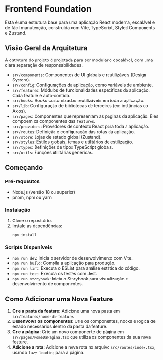 # Frontend Foundation

Esta é uma estrutura base para uma aplicação React moderna, escalável e de fácil manutenção, construída com Vite, TypeScript, Styled Components e Zustand.

## Visão Geral da Arquitetura

A estrutura do projeto é projetada para ser modular e escalável, com uma clara separação de responsabilidades.

- `src/components`: Componentes de UI globais e reutilizáveis (Design System).
- `src/config`: Configurações da aplicação, como variáveis de ambiente.
- `src/features`: Módulos de funcionalidades específicas da aplicação. Cada feature é auto-contida.
- `src/hooks`: Hooks customizados reutilizáveis em toda a aplicação.
- `src/lib`: Configuração de bibliotecas de terceiros (ex: instâncias do Axios).
- `src/pages`: Componentes que representam as páginas da aplicação. Eles compõem os componentes das `features`.
- `src/providers`: Provedores de contexto React para toda a aplicação.
- `src/routes`: Definição e configuração das rotas da aplicação.
- `src/store`: Lojas de estado global (Zustand).
- `src/styles`: Estilos globais, temas e utilitários de estilização.
- `src/types`: Definições de tipos TypeScript globais.
- `src/utils`: Funções utilitárias genéricas.

## Começando

### Pré-requisitos

- Node.js (versão 18 ou superior)
- pnpm, npm ou yarn

### Instalação

1. Clone o repositório.
2. Instale as dependências:
   ```bash
   npm install
   ```

### Scripts Disponíveis

- `npm run dev`: Inicia o servidor de desenvolvimento com Vite.
- `npm run build`: Compila a aplicação para produção.
- `npm run lint`: Executa o ESLint para análise estática do código.
- `npm run test`: Executa os testes com Jest.
- `npm run storybook`: Inicia o Storybook para visualização e desenvolvimento de componentes.

## Como Adicionar uma Nova Feature

1.  **Crie a pasta da feature**: Adicione uma nova pasta em `src/features/nome-da-feature`.
2.  **Desenvolva os componentes**: Crie os componentes, hooks e lógica de estado necessários dentro da pasta da feature.
3.  **Crie a página**: Crie um novo componente de página em `src/pages/NomeDaPagina.tsx` que utiliza os componentes da sua nova feature.
4.  **Adicione a rota**: Adicione a nova rota no arquivo `src/routes/index.tsx`, usando `lazy loading` para a página.
